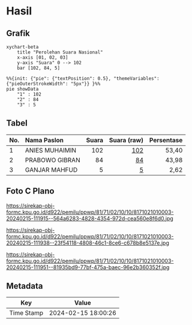 # Hasil

## Grafik

```mermaid
xychart-beta
    title "Perolehan Suara Nasional"
    x-axis [01, 02, 03]
    y-axis "Suara" 0 --> 102
    bar [102, 84, 5]
```

```mermaid
%%{init: {"pie": {"textPosition": 0.5}, "themeVariables": {"pieOuterStrokeWidth": "5px"}} }%%
pie showData
    "1" : 102
    "2" : 84
    "3" : 5
```

## Tabel

| No. | Nama Paslon    | Suara | Suara (raw) | Persentase |
|:--- |:-------------- | -----:| -----------:| ----------:|
| 1   | ANIES MUHAIMIN | 102   | [102][p-1]  | 53,40      |
| 2   | PRABOWO GIBRAN | 84    | [84][p-2]   | 43,98      |
| 3   | GANJAR MAHFUD  | 5     | [5][p-3]    | 2,62       |


[p-1]: https://github.com/gigit-pemilu/pemilu-2024/blob/main/pilpres/hitung-suara/sub/81-maluku/sub/71-kota-ambon/sub/02-sirimau/sub/1010-pandan-kasturi/sub/003-tps/sub/paslon-1.txt
[p-2]: https://github.com/gigit-pemilu/pemilu-2024/blob/main/pilpres/hitung-suara/sub/81-maluku/sub/71-kota-ambon/sub/02-sirimau/sub/1010-pandan-kasturi/sub/003-tps/sub/paslon-2.txt
[p-3]: https://github.com/gigit-pemilu/pemilu-2024/blob/main/pilpres/hitung-suara/sub/81-maluku/sub/71-kota-ambon/sub/02-sirimau/sub/1010-pandan-kasturi/sub/003-tps/sub/paslon-3.txt

## Foto C Plano

https://sirekap-obj-formc.kpu.go.id/d922/pemilu/ppwp/81/71/02/10/10/8171021010003-20240215-111915--564a6283-4828-4354-972d-cea560e8f6d0.jpg

https://sirekap-obj-formc.kpu.go.id/d922/pemilu/ppwp/81/71/02/10/10/8171021010003-20240215-111938--23f54118-4808-46c1-8ce6-c678b8e5137e.jpg

https://sirekap-obj-formc.kpu.go.id/d922/pemilu/ppwp/81/71/02/10/10/8171021010003-20240215-111951--81935bd9-77bf-475a-baec-96e2b360352f.jpg


## Metadata

| Key        | Value               |
| ---------- | ------------------- |
| Time Stamp | 2024-02-15 18:00:26 |



